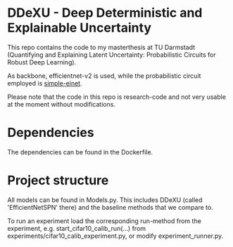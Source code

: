 # DDeXU - Deep Deterministic and Explainable Uncertainty
This repo contains the code to my masterthesis at TU Darmstadt (Quantifying and Explaining Latent Uncertainty: Probabilistic Circuits for Robust Deep Learning).

As backbone, efficientnet-v2 is used, while the probabilistic circuit employed is [simple-einet](https://github.com/braun-steven/simple-einet).

Please note that the code in this repo is research-code and not very usable at the moment without modifications.

# Dependencies
The dependencies can be found in the Dockerfile.

# Project structure
All models can be found in Models.py. This includes DDeXU (called 'EfficientNetSPN' there) and the baseline methods that we compare to.

To run an experiment load the corresponding run-method from the experiment, e.g. start_cifar10_calib_run(...) from experiments/cifar10_calib_experiment.py, or modify experiment_runner.py.
